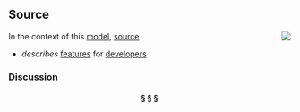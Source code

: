 ## Source

<img src="https://rawgithub.com/nikboyd/sample-domain/master/images/source.svg" align="right"/>

In the context of this [model](../README.md), [source](https://github.com/nikboyd/sample-domain/blob/master/topics/source.md)

* <i>describes</i> [features](https://github.com/nikboyd/sample-domain/blob/master/topics/feature.md) for [developers](https://github.com/nikboyd/sample-domain/blob/master/topics/developer.md)

### Discussion



<h4 align="center"><b>&sect; &sect; &sect;</b></h4>
